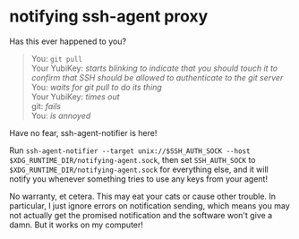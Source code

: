 # notifying ssh-agent proxy

Has this ever happened to you?

> You: `git pull`  
> Your YubiKey: *starts blinking to indicate that you should touch it to confirm that SSH should be allowed to authenticate to the git server*  
> You: *waits for git pull to do its thing*  
> Your YubiKey: *times out*  
> git: *fails*  
> You: *is annoyed*

Have no fear, ssh-agent-notifier is here!

Run `ssh-agent-notifier --target unix://$SSH_AUTH_SOCK --host $XDG_RUNTIME_DIR/notifying-agent.sock`, then set `SSH_AUTH_SOCK` to `$XDG_RUNTIME_DIR/notifying-agent.sock` for everything else, and it will notify you whenever something tries to use any keys from your agent!

No warranty, et cetera. This may eat your cats or cause other trouble. In particular, I just ignore errors on notification sending, which means you may not actually get the promised notification and the software won't give a damn. But it works on my computer!
